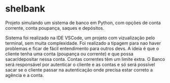# shelbank
Projeto simulando um sistema de banco em Python, com opções de conta corrente, conta poupança, saques e depósitos.

Sistema foi realizado na IDE VSCode, um projeto com vizualização pelo terminal, sem muita complexidade.
Foi realizado a tipagem para nao haver problemas e ficar de fácil entendimento para outros devs.
A ideia é que o cliente tenha uma conta (poupança ou corrente) e que possa sacar/depositar nessa conta. Contas correntes têm um limite extra.
O Banco será responsável por autenticar o cliente e as contas e só será possível sacar se o cliente passar na autenticação onde precisa 
estar correto a agência e a conta.
